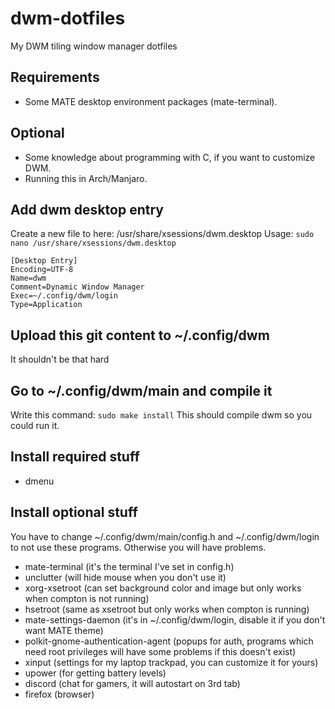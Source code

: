 # dwm-dotfiles
My DWM tiling window manager dotfiles


## Requirements
- Some MATE desktop environment packages (mate-terminal).


## Optional
- Some knowledge about programming with C, if you want to customize DWM.
- Running this in Arch/Manjaro.


## Add dwm desktop entry
Create a new file to here: /usr/share/xsessions/dwm.desktop
Usage: `sudo nano /usr/share/xsessions/dwm.desktop`

```
[Desktop Entry]
Encoding=UTF-8
Name=dwm
Comment=Dynamic Window Manager
Exec=~/.config/dwm/login
Type=Application
```


## Upload this git content to ~/.config/dwm
It shouldn't be that hard


## Go to ~/.config/dwm/main and compile it
Write this command: `sudo make install`
This should compile dwm so you could run it.

## Install required stuff
- dmenu

## Install optional stuff
You have to change ~/.config/dwm/main/config.h and ~/.config/dwm/login to not use these programs.
Otherwise you will have problems.
- mate-terminal (it's the terminal I've set in config.h)
- unclutter (will hide mouse when you don't use it)
- xorg-xsetroot (can set background color and image but only works when compton is not running)
- hsetroot (same as xsetroot but only works when compton is running)
- mate-settings-daemon (it's in ~/.config/dwm/login, disable it if you don't want MATE theme)
- polkit-gnome-authentication-agent (popups for auth, programs which need root privileges will have some problems if this doesn't exist)
- xinput (settings for my laptop trackpad, you can customize it for yours)
- upower (for getting battery levels)
- discord (chat for gamers, it will autostart on 3rd tab)
- firefox (browser)
